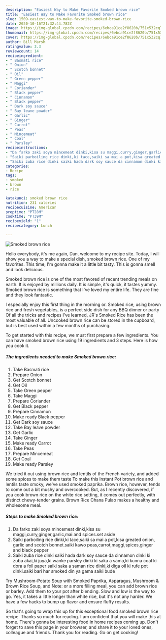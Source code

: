 ```yaml
---
description: "Easiest Way to Make Favorite Smoked brown rice"
title: "Easiest Way to Make Favorite Smoked brown rice"
slug: 1509-easiest-way-to-make-favorite-smoked-brown-rice
date: 2020-10-16T21:32:44.782Z
image: https://img-global.cpcdn.com/recipes/6ebca91ce2f8620b/751x532cq70/smoked-brown-rice-recipe-main-photo.jpg
thumbnail: https://img-global.cpcdn.com/recipes/6ebca91ce2f8620b/751x532cq70/smoked-brown-rice-recipe-main-photo.jpg
cover: https://img-global.cpcdn.com/recipes/6ebca91ce2f8620b/751x532cq70/smoked-brown-rice-recipe-main-photo.jpg
author: Bill Marsh
ratingvalue: 3.3
reviewcount: 14
recipeingredient:
- " Basmati rice"
- " Onion"
- " Scotch bonnet"
- " Oil"
- " Green pepper"
- " Maggi"
- " Coriander"
- " Black pepper"
- " Cinnamon"
- " Black pepper"
- " Dark soy sauce"
- " Bay leave powder"
- " Garlic"
- " Ginger"
- " Carrot"
- " Peas"
- " Mincemeat"
- " Coal"
- " Parsley"
recipeinstructions:
- "Da farko zaki soya mincemeat dinki,kisa su maggi,curry,ginger,garlic,mai and spices.set aside"
- "Saiki parboiling rice dinki,ki tace,saiki sa mai a pot,kisa greated onion, garlic and scotch bonnet.saiki kawo peas,carrot,maggi,spices,ginger and black pepper"
- "Saiki zuba rice dinki saiki hada dark soy sauce da cinnamon dinki ki zuba akai,ki juya,ki wanke parsley dinki ki saka a sama,ki kunna coal ki dora a foil paper saiki saka a saman rice dinki,ki diga oil ki rufe pot dinki.saiki bari har smoked din ya gama saiki bude"
categories:
- Recipe
tags:
- smoked
- brown
- rice

katakunci: smoked brown rice 
nutrition: 231 calories
recipecuisine: American
preptime: "PT28M"
cooktime: "PT39M"
recipeyield: "1"
recipecategory: Lunch

---
```



![Smoked brown rice](https://img-global.cpcdn.com/recipes/6ebca91ce2f8620b/751x532cq70/smoked-brown-rice-recipe-main-photo.jpg)

Hello everybody, it's me again, Dan, welcome to my recipe site. Today, I will show you a way to make a special dish, smoked brown rice. One of my favorites. This time, I'm gonna make it a little bit tasty. This is gonna smell and look delicious.

Smoked brown rice is one of the most favored of recent trending meals on earth. It is enjoyed by millions daily. It is simple, it's quick, it tastes yummy. Smoked brown rice is something that I've loved my entire life. They are fine and they look fantastic.

I especially enjoy this first thing in the morning or. Smoked rice, using brown rice and fresh vegetables, is a perfect side dish for any BBQ dinner or party Of all the tricks and recipes I&#39;ve learned, JR&#39;s Smoked Rice has been the most valuable of all. Uncooked brown rice can be stored in the cupboard, but is best used within a few months of purchasing.


To get started with this recipe, we must first prepare a few ingredients. You can have smoked brown rice using 19 ingredients and 3 steps. Here is how you cook it.

<!--inarticleads1-->

##### The ingredients needed to make Smoked brown rice:

1. Take  Basmati rice
1. Prepare  Onion
1. Get  Scotch bonnet
1. Get  Oil
1. Take  Green pepper
1. Take  Maggi
1. Prepare  Coriander
1. Get  Black pepper
1. Prepare  Cinnamon
1. Make ready  Black pepper
1. Get  Dark soy sauce
1. Take  Bay leave powder
1. Get  Garlic
1. Take  Ginger
1. Make ready  Carrot
1. Take  Peas
1. Prepare  Mincemeat
1. Get  Coal
1. Make ready  Parsley


We tried it out using brown rice and lentils of the French variety, and added some spices to make them taste To make this Instant Pot brown rice and lentils taste smoky, we&#39;ve used smoked paprika. Brown rice, however, tends to come out a bit mushy and overcooked. But, as I recently discovered, if you cook brown rice on the white rice setting, it comes out perfectly, with distinct chewy-tender grains. Brown Rice Chana Pulao makes a healthy and wholesome meal. 

<!--inarticleads2-->

##### Steps to make Smoked brown rice:

1. Da farko zaki soya mincemeat dinki,kisa su maggi,curry,ginger,garlic,mai and spices.set aside
1. Saiki parboiling rice dinki,ki tace,saiki sa mai a pot,kisa greated onion, garlic and scotch bonnet.saiki kawo peas,carrot,maggi,spices,ginger and black pepper
1. Saiki zuba rice dinki saiki hada dark soy sauce da cinnamon dinki ki zuba akai,ki juya,ki wanke parsley dinki ki saka a sama,ki kunna coal ki dora a foil paper saiki saka a saman rice dinki,ki diga oil ki rufe pot dinki.saiki bari har smoked din ya gama saiki bude


Try Mushroom-Potato Soup with Smoked Paprika, Asparagus, Mushroom &amp; Brown Rice Soup, and Note: or a more filling meal, you can add brown rice or barley. Add them to your pot after blending. Slow and low is the way to go. Yes, it takes a little longer than white rice, but it&#39;s not any harder. We have a few hacks to bump up flavor and ensure fluffy results. 

So that's going to wrap this up for this exceptional food smoked brown rice recipe. Thanks so much for reading. I am confident that you will make this at home. There's gonna be interesting food in home recipes coming up. Don't forget to save this page in your browser, and share it to your loved ones, colleague and friends. Thank you for reading. Go on get cooking!
